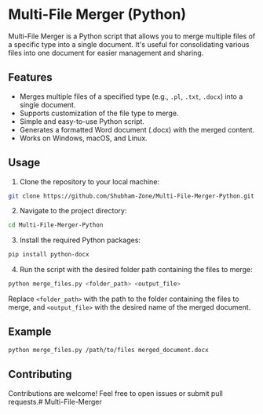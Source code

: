 # Multi-File Merger (Python)

Multi-File Merger is a Python script that allows you to merge multiple files of a specific type into a single document. It's useful for consolidating various files into one document for easier management and sharing.

## Features

- Merges multiple files of a specified type (e.g., `.pl`, `.txt`, `.docx`) into a single document.
- Supports customization of the file type to merge.
- Simple and easy-to-use Python script.
- Generates a formatted Word document (.docx) with the merged content.
- Works on Windows, macOS, and Linux.

## Usage

1. Clone the repository to your local machine:

```bash
git clone https://github.com/Shubham-Zone/Multi-File-Merger-Python.git
```

2. Navigate to the project directory:

```bash
cd Multi-File-Merger-Python
```

3. Install the required Python packages:

```bash
pip install python-docx
```

4. Run the script with the desired folder path containing the files to merge:

```bash
python merge_files.py <folder_path> <output_file>
```

Replace `<folder_path>` with the path to the folder containing the files to merge, and `<output_file>` with the desired name of the merged document.

## Example

```bash
python merge_files.py /path/to/files merged_document.docx
```

## Contributing

Contributions are welcome! Feel free to open issues or submit pull requests.# Multi-File-Merger
